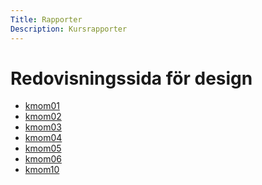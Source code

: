 ```yaml
---
Title: Rapporter
Description: Kursrapporter
---
```


Redovisningssida för design
==================

* [kmom01](report/kmom01)
* [kmom02](report/kmom02)
* [kmom03](report/kmom03)
* [kmom04](report/kmom04)
* [kmom05](report/kmom05)
* [kmom06](report/kmom06)
* [kmom10](report/kmom10)
